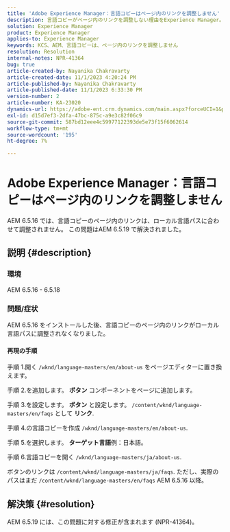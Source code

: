 ```yaml
---
title: 'Adobe Experience Manager：言語コピーはページ内のリンクを調整しません'
description: 言語コピーがページ内のリンクを調整しない理由をExperience Manager。
solution: Experience Manager
product: Experience Manager
applies-to: Experience Manager
keywords: KCS、AEM、言語コピーは、ページ内のリンクを調整しません
resolution: Resolution
internal-notes: NPR-41364
bug: true
article-created-by: Nayanika Chakravarty
article-created-date: 11/1/2023 4:20:24 PM
article-published-by: Nayanika Chakravarty
article-published-date: 11/1/2023 6:33:30 PM
version-number: 2
article-number: KA-23020
dynamics-url: https://adobe-ent.crm.dynamics.com/main.aspx?forceUCI=1&pagetype=entityrecord&etn=knowledgearticle&id=4438a28e-d278-ee11-8179-6045bd0065f9
exl-id: d15d7ef3-2dfa-47bc-875c-a9e3c82f06c9
source-git-commit: 587bd12eee4c59977122393de5e73f15f6062614
workflow-type: tm+mt
source-wordcount: '195'
ht-degree: 7%

---
```


# Adobe Experience Manager：言語コピーはページ内のリンクを調整しません


AEM 6.5.16 では、言語コピーのページ内のリンクは、ローカル言語パスに合わせて調整されません。 この問題はAEM 6.5.19 で解決されました。

## 説明 {#description}


### <b>環境</b>

AEM 6.5.16 - 6.5.18

### 問題/症状

AEM 6.5.16 をインストールした後、言語コピーのページ内のリンクがローカル言語パスに調整されなくなりました。

#### 再現の手順

手順 1.開く `/wknd/language-masters/en/about-us` をページエディターに置き換えます。

手順 2.を追加します。 <b>ボタン</b> コンポーネントをページに追加します。

手順 3.を設定します。 <b>ボタン</b> と設定します。 `/content/wknd/language-masters/en/faqs` として <b>リンク</b>.

手順 4.の言語コピーを作成 `/wknd/language-masters/en/about-us`.

手順 5.を選択します。 <b>ターゲット言語</b>例：日本語。

手順 6.言語コピーを開く `/wknd/language-masters/ja/about-us`.

ボタンのリンクは `/content/wknd/language-masters/ja/faqs`. ただし、実際のパスはまだ `/content/wknd/language-masters/en/faqs` AEM 6.5.16 以降。


## 解決策 {#resolution}


AEM 6.5.19 には、この問題に対する修正が含まれます (NPR-41364)。
